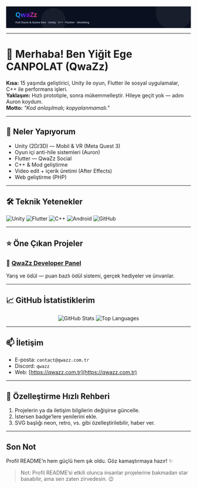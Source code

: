 <!-- =========================
     QwaZz - Şık GitHub README
   ========================= -->

<!-- Animated header (inline SVG) -->
<p align="center">
  <svg width="100%" height="140" viewBox="0 0 1200 140" xmlns="http://www.w3.org/2000/svg" role="img" aria-label="QwaZz header">
    <defs>
      <linearGradient id="g" x1="0" x2="1">
        <stop offset="0%"  stop-color="#00d4ff"/>
        <stop offset="50%" stop-color="#6a00ff"/>
        <stop offset="100%" stop-color="#ff4d6d"/>
      </linearGradient>
    </defs>
    <rect width="1200" height="140" fill="#0b1020"/>
    <g font-family="Segoe UI, Roboto, Arial" font-weight="700" font-size="42" fill="url(#g)">
      <text x="60" y="70" opacity="0.95">QwaZz</text>
      <text x="60" y="110" font-size="18" fill="#b9c2d8" opacity="0.9">Full Stack & Game Dev · Unity · C++ · Flutter · Modding</text>
    </g>
    <!-- subtle moving circles -->
    <g opacity="0.06" fill="#fff">
      <circle cx="1100" cy="35" r="120">
        <animate attributeName="cx" dur="12s" values="1100;100;1100" repeatCount="indefinite"/>
      </circle>
      <circle cx="300" cy="90" r="80">
        <animate attributeName="cx" dur="9s" values="300;900;300" repeatCount="indefinite"/>
      </circle>
    </g>
  </svg>
</p>

---

# 👋 Merhaba! Ben **Yiğit Ege CANPOLAT** (QwaZz)
**Kısa:** 15 yaşında geliştirici, Unity ile oyun, Flutter ile sosyal uygulamalar, C++ ile performans işleri.  
**Yaklaşım:** Hızlı prototiple, sonra mükemmelleştir. Hileye geçit yok — adını Auron koydum.  
**Motto:** *"Kod anlaşılmalı; kopyalanmamalı."*

---

## 🚀 Neler Yapıyorum
- Unity (2D/3D) — Mobil & VR (Meta Quest 3)  
- Oyun içi anti-hile sistemleri (Auron)  
- Flutter — QwaZz Social  
- C++ & Mod geliştirme  
- Video edit + içerik üretimi (After Effects)  
- Web geliştirme (PHP)

---

## 🛠️ Teknik Yetenekler
<p>
  <img src="https://img.shields.io/badge/Unity-000000?style=for-the-badge&logo=unity&logoColor=white" alt="Unity"/>
  <img src="https://img.shields.io/badge/Flutter-02569B?style=for-the-badge&logo=flutter&logoColor=white" alt="Flutter"/>
  <img src="https://img.shields.io/badge/C%2B%2B-00599C?style=for-the-badge&logo=c%2B%2B&logoColor=white" alt="C++"/>
  <img src="https://img.shields.io/badge/Android-3DDC84?style=for-the-badge&logo=android&logoColor=white" alt="Android"/>
  <img src="https://img.shields.io/badge/Git-GitHub-181717?style=for-the-badge&logo=github" alt="GitHub"/>
</p>

---

## ⭐ Öne Çıkan Projeler

### 🔧 [QwaZz Developer Panel](https://qwazz.com.tr/)  
Yarış ve ödül — puan bazlı ödül sistemi, gerçek hediyeler ve ünvanlar.

---

## 📈 GitHub İstatistiklerim
<p align="center">
  <img align="center" src="https://github-readme-stats.vercel.app/api?username=qwazzexe&show_icons=true&hide_border=true&theme=radical" alt="GitHub Stats"/>
  <img align="center" src="https://github-readme-stats.vercel.app/api/top-langs/?username=qwazzexe&layout=compact&hide_border=true&theme=radical" alt="Top Languages"/>
</p>

---

## 📫 İletişim
- E-posta: `contact@qwazz.com.tr`  
- Discord: `qwazz`  
- Web: [https://qwazz.com.tr](https://qwazz.com.tr)

---

## 🔧 Özelleştirme Hızlı Rehberi
1. Projelerin ya da iletişim bilgilerin değişirse güncelle.  
2. İstersen badge’lere yenilerini ekle.  
3. SVG başlığı neon, retro, vs. gibi özelleştirilebilir, haber ver.

---

## Son Not  
Profil README’n hem güçlü hem şık oldu. Göz kamaştırmaya hazır! ✨  

> Not: Profil README’si etkili olunca insanlar projelerine bakmadan star basabilir, ama sen zaten zirvedesin. 😉  
